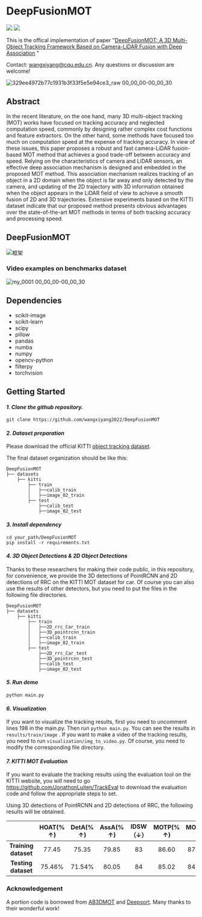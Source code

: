 # DeepFusionMOT

![](https://img.shields.io/badge/%20State%20of%20the%20Art%20-Multiple%20Object%20Tracking%20on%20KITTI%20Dataset-Lime) ![](https://img.shields.io/badge/%20State%20of%20the%20Art%20-HOTA%3A75.46%20%7C%20MOTA%3A84.63%20%7C%20IDSW%3A84%20%7C%20FPS%3A110-Lime)

This is the offical implementation of paper "[DeepFusionMOT: A 3D Multi-Object Tracking Framework Based on Camera-LiDAR Fusion with Deep Association](https://arxiv.org/abs/2202.12100) "

Contact: [wangxiyang@cqu.edu.cn](mailto:zhouxy@cs.utexas.edu). Any questions or discussion are welcome!

![329ee4972b77c1931b3f33f5e5e94ce3_raw 00_00_00-00_00_30](https://user-images.githubusercontent.com/71493146/155647887-68f42724-1f7e-417f-bf80-1e05d1c0d536.gif)

## Abstract

In the recent literature, on the one hand, many 3D multi-object tracking (MOT) works have focused on tracking accuracy and neglected computation speed, commonly by designing rather complex cost functions and feature extractors. On the other hand, some methods have focused too much on computation speed at the expense of tracking accuracy. In view of these issues, this paper proposes a robust and fast camera-LiDAR fusion-based MOT method that achieves a good trade-off between accuracy and speed. Relying on the characteristics of camera and LiDAR sensors, an effective deep association mechanism is designed and embedded in the proposed MOT method. This association mechanism realizes tracking of an object in a 2D domain when the object is far away and only detected by the camera, and updating of the 2D trajectory with 3D information obtained when the object appears in the LiDAR field of view to achieve a smooth fusion of 2D and 3D trajectories. Extensive experiments based on the KITTI dataset indicate that our proposed method presents obvious advantages over the state-of-the-art MOT methods in terms of both tracking accuracy and processing speed.

## DeepFusionMOT
![框架](https://user-images.githubusercontent.com/71493146/155648073-e0d9b364-f869-421e-9280-937651d805e9.jpg)


### Video examples on benchmarks dataset

![my_0001 00_00_00-00_00_30](https://user-images.githubusercontent.com/71493146/155648648-3951f69e-7f93-4c73-ad31-4ab1bccf438e.gif)


## Dependencies

* scikit-image
* scikit-learn
* scipy
* pillow
* pandas
* numba
* numpy
* opencv-python
* filterpy
* torchvision

## Getting Started

#### *1. Clone the github repository.*

```
git clone https://github.com/wangxiyang2022/DeepFusionMOT
```

#### *2. Dataset preparation*

 Please download the official KITTI [object tracking dataset](http://www.cvlibs.net/datasets/kitti/eval_tracking.php).

The final dataset organization should be like this:

```
DeepFusionMOT
├── datasets
    ├── kitti
        ├── train
		│   ├──calib_train
		│   ├──image_02_train
        ├── test
		    ├──calib_test
		    ├──image_02_test
```

#### *3. Install dependency*

```
cd your_path/DeepFusionMOT
pip install -r requirements.txt
```



#### *4. 3D Object Detections & 2D Object Detections*

Thanks to these researchers for making their code public, in this repository, for convenience, we provide the 3D detections of PointRCNN and 2D detections of RRC on the KITTI MOT dataset for car. Of course you can also use the results of other detectors, but you need to put the files in the following file directories.

```
DeepFusionMOT
├── datasets
    ├── kitti
        ├── train
        │   ├──2D_rrc_Car_train  
        │   ├──3D_pointrcnn_train 
		│   ├──calib_train
		│   ├──image_02_train
        ├── test
            ├──2D_rrc_Car_test
            ├──3D_pointrcnn_test
		    ├──calib_test
		    ├──image_02_test
```



#### *5. Run demo*

```
python main.py
```

#### *6. Visualization*

If you want to visualize the tracking results, first you need to uncomment lines 198  in the main.py. Then run `python main.py`. You can see the results in `results/train/image` . If you want to make a video of the tracking results, you  need to run `visualization/img_to_video.py`.  Of course, you need to modify the corresponding file directory.

#### *7. KITTI MOT Evaluation*

If you want to evaluate the tracking results using the evaluation tool on the KITTI website, you will need to go https://github.com/JonathonLuiten/TrackEval to download the evaluation code and follow the appropriate steps to set.

Using  3D detections of PointRCNN  and 2D detections of RRC,  the following results will be obtained.

|                      | HOAT(% **↑)** | **DetA(% **↑)**** | **AssA**(% **↑)** | IDSW（↓） | MOTP(% **↑)** | MOTA(% **↑)** | FPS（↑） |
| :------------------: | :-----------: | :---------------: | :---------------: | :-------: | :-----------: | :-----------: | :------: |
| **Training dataset** |     77.45     |       75.35       |       79.85       |    83     |     86.60     |    87.28%     |   104    |
| **Testing dataset**  |    75.46%     |      71.54%       |       80.05       |    84     |     85.02     |    84.63%     |   110    |



### Acknowledgement

A portion  code is borrowed from [AB3DMOT](https://github.com/xinshuoweng/AB3DMOT) and [Deepsort](https://github.com/nwojke/deep_sort).  Many thanks to their wonderful work!
